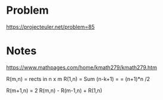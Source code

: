 # Problem

https://projecteuler.net/problem=85

# Notes

https://www.mathpages.com/home/kmath279/kmath279.htm

R(m,n) = rects in n x m
R(1,n) = Sum (n-k+1) =
= (n+1)*n /2

R(m+1,n) = 2 R(m,n) - R(m-1,n) + R(1,n)